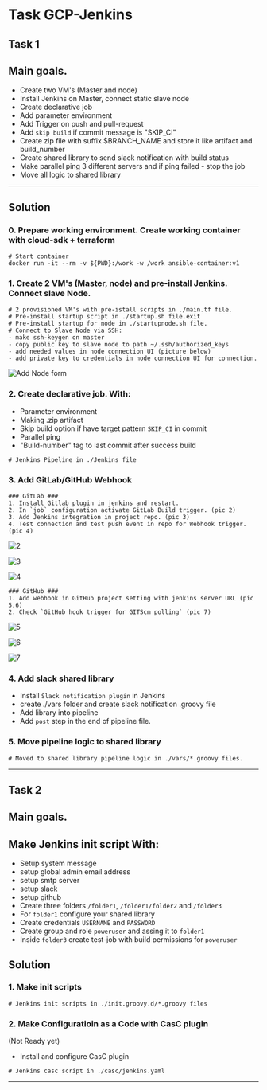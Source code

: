 # Task GCP-Jenkins

## Task 1 

## Main goals.
* Create two VM's (Master and node)
* Install Jenkins on Master, connect static slave node
* Create declarative job
* Add parameter environment
* Add Trigger on push and pull-request
* Add `skip build` if commit message is "SKIP_CI"
* Create zip file with suffix $BRANCH_NAME and store it like artifact and build_number
* Create shared library to send slack notification with build status
* Make parallel ping 3 different servers and if ping failed - stop the job
* Move all logic to shared library

--------------------------------------

## Solution

### 0. Prepare working environment. Create working container with cloud-sdk + terraform

```
# Start container
docker run -it --rm -v ${PWD}:/work -w /work ansible-container:v1
```

### 1. Create 2 VM's (Master, node) and pre-install Jenkins. Connect slave Node.

```
# 2 provisioned VM's with pre-istall scripts in ./main.tf file.
# Pre-install startup script in ./startup.sh file.exit
# Pre-install startup for node in ./startupnode.sh file.
# Connect to Slave Node via SSH:
- make ssh-keygen on master
- copy public key to slave node to path ~/.ssh/authorized_keys
- add needed values in node connection UI (picture below)
- add private key to credentials in node connection UI for connection.
```

![Add Node form](img/1.jpg)

### 2. Create declarative job. With:

* Parameter environment
* Making .zip artifact
* Skip build option if have target pattern `SKIP_CI` in commit 
* Parallel ping
* "Build-number" tag to last commit after success build

```
# Jenkins Pipeline in ./Jenkins file
```

### 3. Add GitLab/GitHub Webhook

```
### GitLab ###
1. Install Gitlab plugin in jenkins and restart.
2. In `job` configuration activate GitLab Build trigger. (pic 2)
3. Add Jenkins integration in project repo. (pic 3)
4. Test connection and test push event in repo for Webhook trigger. (pic 4)
```

![2](img/2.jpg)

![3](img/3.jpg)

![4](img/4.jpg)

```
### GitHub ###
1. Add webhook in GitHub project setting with jenkins server URL (pic 5,6)
2. Check `GitHub hook trigger for GITScm polling` (pic 7)
```

![5](img/5.jpg)

![6](img/6.jpg)

![7](img/7.jpg)

### 4. Add slack shared library

* Install `Slack notification plugin` in Jenkins
* create ./vars folder and create slack notification .groovy file
* Add library into pipeline
* Add `post` step in the end of pipeline file.

### 5. Move pipeline logic to shared library

```
# Moved to shared library pipeline logic in ./vars/*.groovy files.
```

--------------------------------------

## Task 2 

## Main goals.
## Make Jenkins init script With:
* Setup system message
* setup global admin email address
* setup smtp server
* setup slack
* setup github
* Create three folders `/folder1`, `/folder1/folder2` and `/folder3`
* For `folder1` configure your shared library
* Create credentials `USERNAME` and `PASSWORD`
* Create group and role `poweruser` and assing it to `folder1`
* Inside `folder3` create test-job with build permissions for `poweruser`

## Solution 

### 1. Make init scripts 

```
# Jenkins init scripts in ./init.groovy.d/*.groovy files
```

### 2. Make Configuratioin as a Code with CasC plugin
(Not Ready yet)

* Install and configure CasC plugin

```
# Jenkins casc script in ./casc/jenkins.yaml
```

----------------------------------------

